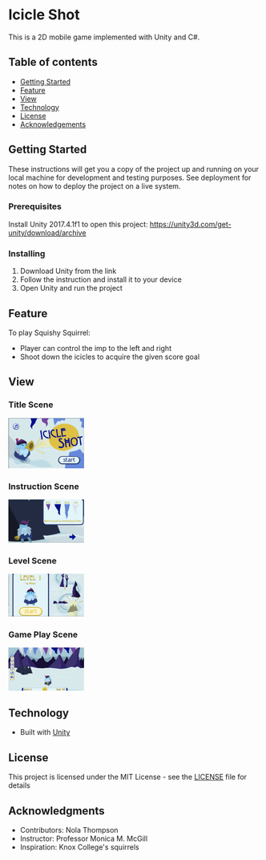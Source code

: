 # Icicle Shot
This is a 2D mobile game implemented with Unity and C#. 

## Table of contents
* [Getting Started](#getting-started)
* [Feature](#feature)
* [View](#view)
* [Technology](#technology)
* [License](#license)
* [Acknowledgements](#acknowledges)

## Getting Started

These instructions will get you a copy of the project up and running on your local machine for development and testing purposes. See deployment for notes on how to deploy the project on a live system.

### Prerequisites

Install Unity 2017.4.1f1 to open this project: https://unity3d.com/get-unity/download/archive

### Installing

1. Download Unity from the link
2. Follow the instruction and install it to your device
3. Open Unity and run the project

## Feature

To play Squishy Squirrel:
* Player can control the imp to the left and right 
* Shoot down the icicles to acquire the given score goal 

## View

### Title Scene

<img src="https://github.com/nhicung/2DGame_IcicleShot/blob/master/screenshot/start.png" width="30%" height="30%" />

### Instruction Scene

<img src="https://github.com/nhicung/2DGame_IcicleShot/blob/master/screenshot/rule.png" width="30%" height="30%" />

### Level Scene

<img src="https://github.com/nhicung/2DGame_IcicleShot/blob/master/screenshot/level.png" width="30%" height="30%" />

### Game Play Scene

<img src="https://github.com/nhicung/2DGame_IcicleShot/blob/master/screenshot/gameplay.png" width="30%" height="30%" />

## Technology

* Built with [Unity](https://unity.com)

## License

This project is licensed under the MIT License - see the [LICENSE](LICENSE) file for details

## Acknowledgments

* Contributors: Nola Thompson
* Instructor: Professor Monica M. McGill
* Inspiration: Knox College's squirrels

